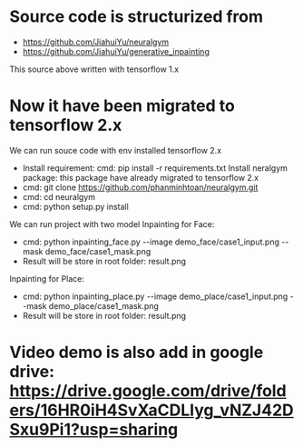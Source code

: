 # Source code is structurized from
- https://github.com/JiahuiYu/neuralgym
- https://github.com/JiahuiYu/generative_inpainting

This source above written with tensorflow 1.x

# Now it have been migrated to tensorflow 2.x
We can run souce code with env installed tensorflow 2.x
- Install requirement: cmd: pip install -r requirements.txt
Install neralgym package: this package have already migrated to tensorflow 2.x
- cmd: git clone https://github.com/phanminhtoan/neuralgym.git
- cmd: cd neuralgym
- cmd: python setup.py install

We can run project with two model
Inpainting for Face:
- cmd: python inpainting_face.py --image demo_face/case1_input.png --mask demo_face/case1_mask.png
- Result will be store in root folder: result.png

Inpainting for Place:
- cmd: python inpainting_place.py --image demo_place/case1_input.png --mask demo_place/case1_mask.png
- Result will be store in root folder: result.png

# Video demo is also add in google drive: https://drive.google.com/drive/folders/16HR0iH4SvXaCDLIyg_vNZJ42DSxu9Pi1?usp=sharing
